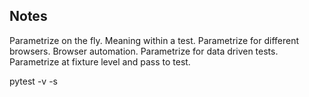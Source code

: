 ## Notes

Parametrize on the fly. Meaning within a test.
Parametrize for different browsers. Browser automation.
Parametrize for data driven tests. Parametrize at fixture level and pass to test.

pytest -v -s
